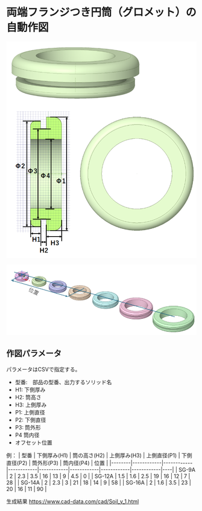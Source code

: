 # 両端フランジつき円筒（グロメット）の自動作図

![作例](doc/image.png "作例")

![製品の位置](doc/image2.png "位置")

## 作図パラメータ

パラメータはCSVで指定する。

+ 型番:　部品の型番、出力するソリッド名
+ H1: 下側厚み
+ H2: 筒高さ
+ H3: 上側厚み
+ P1: 上側直径
+ P2: 下側直径
+ P3: 筒外形
+ P4 筒内径
+ オフセット位置

例：
| 型番   | 下側厚み(H1) | 筒の高さ(H2) | 上側厚み(H3) | 上側直径(P1) | 下側直径(P2) | 筒外形(P3) | 筒内径(P4) | 位置 |
|--------|------------|------------|------------|------------|------------|------------|------------|----|
| SG-9A  | 2          | 2.3        | 3.5        | 16         | 13         | 9          | 4.5        | 0  |
| SG-12A | 1.5        | 1.6        | 2.5        | 19         | 16         | 12         | 7          | 28 |
| SG-14A | 2          | 2.3        | 3          | 21         | 18         | 14         | 9          | 58 |
| SG-16A | 2          | 1.6        | 3.5        | 23         | 20         | 16         | 11         | 90 |

生成結果
https://www.cad-data.com/cad/Soil_y_1.html